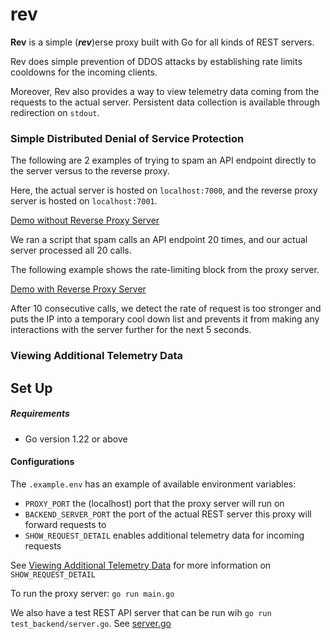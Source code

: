 # rev

**Rev** is a simple (***rev***)erse proxy built with Go for all kinds of REST servers.

Rev does simple prevention of DDOS attacks by establishing rate limits cooldowns for the incoming clients.

Moreover, Rev also provides a way to view telemetry data coming from the requests to the actual server. Persistent data collection is available through redirection on `stdout`.

### Simple Distributed Denial of Service Protection

The following are 2 examples of trying to spam an API endpoint directly to the server versus to the reverse proxy.

Here, the actual server is hosted on `localhost:7000`, and the reverse proxy server is hosted on `localhost:7001`.

[Demo without Reverse Proxy Server](https://i.imgur.com/NzSWk7z.mp4)

We ran a script that spam calls an API endpoint 20 times, and our actual server processed all 20 calls.

The following example shows the rate-limiting block from the proxy server.

[Demo with Reverse Proxy Server](https://i.imgur.com/sP6PXyN.mp4)

After 10 consecutive calls, we detect the rate of request is too stronger and puts the IP into a temporary cool down list and prevents it from making any interactions with the server further for the next 5 seconds.


### Viewing Additional Telemetry Data

## Set Up

##### Requirements

- Go version 1.22 or above

#### Configurations
The `.example.env` has an example of available environment variables:
- `PROXY_PORT` the (localhost) port that the proxy server will run on
- `BACKEND_SERVER_PORT` the port of the actual REST server this proxy will forward requests to
- `SHOW_REQUEST_DETAIL` enables additional telemetry data for incoming requests

See [Viewing Additional Telemetry Data](#viewing-additional-telemetry-data) for more information on `SHOW_REQUEST_DETAIL`

To run the proxy server:
`go run main.go`

We also have a test REST API server that can be run wih `go run test_backend/server.go`. See [server.go](test_backend/server.go)

